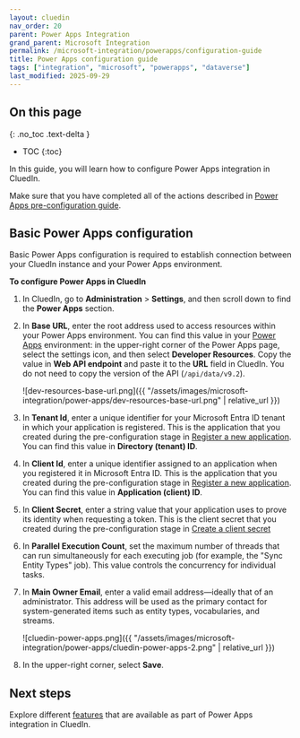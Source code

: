 ```yaml
---
layout: cluedin
nav_order: 20
parent: Power Apps Integration
grand_parent: Microsoft Integration
permalink: /microsoft-integration/powerapps/configuration-guide
title: Power Apps configuration guide
tags: ["integration", "microsoft", "powerapps", "dataverse"]
last_modified: 2025-09-29
---
```

## On this page
{: .no_toc .text-delta }
- TOC
{:toc}

In this guide, you will learn how to configure Power Apps integration in CluedIn.

Make sure that you have completed all of the actions described in [Power Apps pre-configuration guide](/microsoft-integration/powerapps/pre-configuration-guide).

## Basic Power Apps configuration

Basic Power Apps configuration is required to establish connection between your CluedIn instance and your Power Apps environment.

**To configure Power Apps in CluedIn**

1. In CluedIn, go to **Administration** > **Settings**, and then scroll down to find the **Power Apps** section.

1. In **Base URL**, enter the root address used to access resources within your Power Apps environment. You can find this value in your [Power Apps](https://make.powerapps.com/) environment: in the upper-right corner of the Power Apps page, select the settings icon, and then select **Developer Resources**. Copy the value in **Web API endpoint** and paste it to the **URL** field in CluedIn. You do not need to copy the version of the API (`/api/data/v9.2`).

    ![dev-resources-base-url.png]({{ "/assets/images/microsoft-integration/power-apps/dev-resources-base-url.png" | relative_url }})

1. In **Tenant Id**, enter a unique identifier for your Microsoft Entra ID tenant in which your application is registered. This is the application that you created during the pre-configuration stage in [Register a new application](/microsoft-integration/powerapps/pre-configuration-guide#register-a-new-application). You can find this value in **Directory (tenant) ID**.

1. In **Client Id**, enter a unique identifier assigned to an application when you registered it in Microsoft Entra ID. This is the application that you created during the pre-configuration stage in [Register a new application](/microsoft-integration/powerapps/pre-configuration-guide#register-a-new-application). You can find this value in **Application (client) ID**.

1. In **Client Secret**, enter a string value that your application uses to prove its identity when requesting a token. This is the client secret that you created during the pre-configuration stage in [Create a client secret](/microsoft-integration/powerapps/pre-configuration-guide#create-a-client-secret)

1. In **Parallel Execution Count**, set the maximum number of threads that can run simultaneously for each executing job (for example, the "Sync Entity Types" job). This value controls the concurrency for individual tasks.

1. In **Main Owner Email**, enter a valid email address—ideally that of an administrator. This address will be used as the primary contact for system-generated items such as entity types, vocabularies, and streams.

    ![cluedin-power-apps.png]({{ "/assets/images/microsoft-integration/power-apps/cluedin-power-apps-2.png" | relative_url }})

1. In the upper-right corner, select **Save**.

## Next steps

Explore different [features](/microsoft-integration/powerapps/features) that are available as part of Power Apps integration in CluedIn.